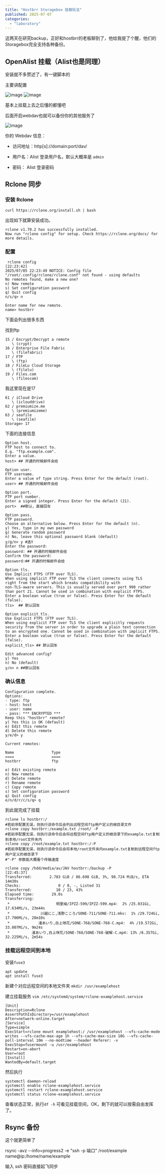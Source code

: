 ```yaml
---
title: "Hostbrr Storagebox 挂载玩法"
published: 2025-07-07
categories: 
  - "laboratory"
---
```


这两天在研究backup，正好和hostbrr的老板聊到了，他给我提了个醒，他们的Storagebox完全支持各种备份。

## OpenAlist 挂载（Alist也是同理）

安装就不多赘述了，有一键脚本的

主要讲配置

<picture>
    <source srcset="https://s3.catcat.blog/images/2025/07/image-14-scaled.avif" type="image/avif">
    <source srcset="https://s3.catcat.blog/images/2025/07/image-14-scaled.webp" type="image/webp">
    <img src="https://s3.catcat.blog/images/2025/07/image-14-scaled.jpg" alt="image" loading="lazy">
</picture>

<picture>
    <source srcset="https://s3.catcat.blog/images/2025/07/image-15.avif" type="image/avif">
    <source srcset="https://s3.catcat.blog/images/2025/07/image-15.webp" type="image/webp">
    <img src="https://s3.catcat.blog/images/2025/07/image-15.jpg" alt="image" loading="lazy">
</picture>

基本上挂载上去之后懂的都懂吧

后面开启webdav也就可以备份你的其他服务了

<picture>
    <source srcset="https://s3.catcat.blog/images/2025/07/image-16-scaled.avif" type="image/avif">
    <source srcset="https://s3.catcat.blog/images/2025/07/image-16-scaled.webp" type="image/webp">
    <img src="https://s3.catcat.blog/images/2025/07/image-16-scaled.jpg" alt="image" loading="lazy">
</picture>

你的 Webdav 信息：

- 访问地址：http\[s\]://domain:port/dav/

- 用户名：Alist 登录用户名，默认大概率是 `admin`

- 密码： Alist 登录密码

## Rclone 同步

### 安装 Rclone

```
curl https://rclone.org/install.sh | bash 
```

出现如下就算安装成功。

```
rclone v1.70.2 has successfully installed.
Now run "rclone config" for setup. Check https://rclone.org/docs/ for more details.
```

### 配置

```
 rclone config                                                                                                                                                              [22:23:42]
2025/07/05 22:23:49 NOTICE: Config file "/root/.config/rclone/rclone.conf" not found - using defaults
No remotes found, make a new one?
n) New remote
s) Set configuration password
q) Quit config
n/s/q> n

Enter name for new remote.
name> hostbrr
```

下面会列出很多东西

找到ftp

```
15 / Encrypt/Decrypt a remote
   \ (crypt)
16 / Enterprise File Fabric
   \ (filefabric)
17 / FTP
   \ (ftp)
18 / FileLu Cloud Storage
   \ (filelu)
19 / Files.com
   \ (filescom)
```

我这里现在是17

```
61 / iCloud Drive
   \ (iclouddrive)
62 / premiumize.me
   \ (premiumizeme)
63 / seafile
   \ (seafile)
Storage> 17
```

下面的连接信息

```
Option host.
FTP host to connect to.
E.g. "ftp.example.com".
Enter a value.
host> ## 开通的时候邮件会给

Option user.
FTP username.
Enter a value of type string. Press Enter for the default (root).
user> ## 开通的时候邮件会给

Option port.
FTP port number.
Enter a signed integer. Press Enter for the default (21).
port>  ##默认，直接回车

Option pass.
FTP password.
Choose an alternative below. Press Enter for the default (n).
y) Yes, type in my own password
g) Generate random password
n) No, leave this optional password blank (default)
y/g/n> y #选Y
Enter the password:
password: ## 开通的时候邮件会给
Confirm the password:
password:## 开通的时候邮件会给

Option tls.
Use Implicit FTPS (FTP over TLS).
When using implicit FTP over TLS the client connects using TLS
right from the start which breaks compatibility with
non-TLS-aware servers. This is usually served over port 990 rather
than port 21. Cannot be used in combination with explicit FTPS.
Enter a boolean value (true or false). Press Enter for the default (false).
tls>  ## 默认回车

Option explicit_tls.
Use Explicit FTPS (FTP over TLS).
When using explicit FTP over TLS the client explicitly requests
security from the server in order to upgrade a plain text connection
to an encrypted one. Cannot be used in combination with implicit FTPS.
Enter a boolean value (true or false). Press Enter for the default (false).
explicit_tls> ## 默认回车

Edit advanced config?
y) Yes
n) No (default)
y/n> n ##默认回车
```

### 确认信息

```
Configuration complete.
Options:
- type: ftp
- host: host
- user: name
- pass: *** ENCRYPTED ***
Keep this "hostbrr" remote?
y) Yes this is OK (default)
e) Edit this remote
d) Delete this remote
y/e/d> y

Current remotes:

Name                 Type
====                 ====
hostbrr              ftp

e) Edit existing remote
n) New remote
d) Delete remote
r) Rename remote
c) Copy remote
s) Set configuration password
q) Quit config
e/n/d/r/c/s/q> q
```

到此就完成了挂载

```
rclone ls hostbrr:/ 
#若前序配置无误，则执行该命令后会列出远程空间ftp用户定义的根目录文件
rclone copy hostbrr:/example.txt /root/ -P 
#若前序配置无误，则执行该命令后会将远程空间ftp用户定义的根目录下的example.txt复制到本地/root文件夹内
rclone copy /root/example.txt hostbrr:/-P
#若前序配置无误，则执行该命令后会将本地/root文件夹内example.txt复制到远程空间ftp用户定义的根目录下
#"-P" 参数能大概看个传输速度
```

```
rclone copy /hdd/media/av/JAV hostbrr:/backup -P                                                                                          [22:45:37]
Transferred:        2.783 GiB / 86.698 GiB, 3%, 98.724 MiB/s, ETA 14m30s
Checks:                 0 / 0, -, Listed 31
Transferred:           10 / 23, 43%
Elapsed time:        29.0s
Transferring:
 *                     明里䌷/IPZZ-599/IPZZ-599.mp4:  2% /25.031Gi, 17.634Mi/s, 23m44s
 *              川越にこ,浅野こころ/SONE-711/SONE-711.mkv:  1% /29.724Gi, 17.706Mi/s, 28m10s
 *             渚あいり,白上咲花/SONE-768/SONE-768-C.mp4:  4% /19.572Gi, 33.807Mi/s, 9m24s
 *          渚あいり,白上咲花/SONE-768/SONE-768-破解-C.mp4: 13% /6.357Gi, 32.225Mi/s, 2m54s
```

### 挂载远程空间到本地

安装`fuse3`

```
apt update
apt install fuse3
```

新建个对应远程空间的本地文件夹 `mkdir /usr/examplehost`

建立挂载服务 `vim /etc/systemd/system/rclone-examplehost.service`

```
[Unit]
Description=Rclone
AssertPathIsDirectory=/usr/examplehost
After=network-online.target
[Service]
Type=simple
ExecStart=rclone mount examplehost:/ /usr/examplehost --vfs-cache-mode writes --vfs-cache-max-age 1h --vfs-cache-max-size 10G --vfs-cache-poll-interval 10m --no-modtime --header Referer: -v
ExecStop=fusermount -u /usr/examplehost
Restart=on-abort
User=root
[Install]
WantedBy=default.target
```

然后执行

```
systemctl daemon-reload
systemctl enable rclone-examplehost.service
systemctl restart rclone-examplehost.service
systemctl status rclone-examplehost.service
```

查看状态正常，执行`df -h` 可看见挂载空间，OK，剩下的就可以按需自由发挥了。

## Rsync 备份

这个就更简单了

rsync -avz --info=progress2 -e "ssh -p 端口" /root/example name@ip:/home/name/example

输入 ssh 密码直接起飞同步
